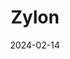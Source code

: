 ---  
layout: startup_page  
title: "Zylon"  
id: "zylon.ai"  
permalink: "/zylonzylon.ai02142024/"  
website: "https://www.zylon.ai/"  
funding_round: "Pre-Seed"  
funding_amount: "$3.2M"  
investors: "Felicis, LifeX Ventures, Zypsy, Travis McPeak, Kirill Tashilov, Hans-Christian Zappel"  
about: "Zylon is a generative AI platform designed for small and medium-sized businesses (SMBs). It offers an easy-to-use and customizable web interface leveraging open-source models like Meta's Llama 2 and Mistral's Mixtral for tasks such as content creation, data analysis, and document generation. A key differentiator is its focus on privacy, stemming from its connection to the creators of PrivateGPT."  
markets: "AI, Information Technology, Internet, Big Data, SaaS, Artificial Intelligence & Machine Learning"  
hq: "Madrid, Spain"  
founded_year: "2023"  
linkedin: "https://es.linkedin.com/company/zylon-privategpt"  
twitter: "https://twitter.com/zylonprivategpt"  
instagram: ""  
facebook: ""  
crunchbase: "https://www.crunchbase.com/organization/zylon-919e"  
pitchbook: "https://pitchbook.com/profiles/company/572231-98"  

date_display: "14-Feb-2024"  
date: "2024-02-14"

# SEO Optimization  
meta_title: "Zylon - Pre-Seed Funding ($3.2M)"  
meta_description: "Zylon, Zylon is a generative AI platform designed for small and medium-sized businesses (SMBs). It offers an easy-to-use and customizable web interface lever..."  
meta_keywords: "Zylon, AI, Information Technology, Internet, Big Data, SaaS, Artificial Intelligence & Machine Learning, Pre-Seed funding"  
canonical_url: "https://startup.projectstartups.com/zylonzylon.ai02142024/"  
---